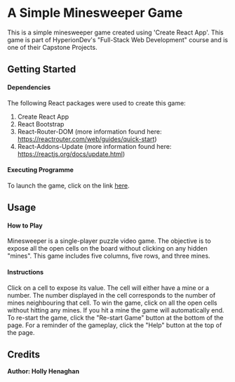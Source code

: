 # A Simple Minesweeper Game
This is a simple minesweeper game created using 'Create React App'. This game is part of HyperionDev's "Full-Stack Web Development" course and is one of their Capstone Projects.

## Getting Started
#### Dependencies
The following React packages were used to create this game:
1. Create React App
1. React Bootstrap
1. React-Router-DOM (more information found here: https://reactrouter.com/web/guides/quick-start)
1. React-Addons-Update (more information found here: https://reactjs.org/docs/update.html)

#### Executing Programme
To launch the game, click on the link [here](http://www.google.com).

## Usage
#### How to Play
Minesweeper is a single-player puzzle video game. The objective is to expose all the open cells on the board without clicking on any hidden "mines".
This game includes five columns, five rows, and three mines.

#### Instructions
Click on a cell to expose its value. The cell will either have a mine or a number. The number displayed in the cell corresponds to the number of mines neighbouring that cell.
To win the game, click on all the open cells without hitting any mines.
If you hit a mine the game will automatically end. To re-start the game, click the "Re-start Game" button at the bottom of the page.
For a reminder of the gameplay, click the "Help" button at the top of the page.

## Credits
**Author: Holly Henaghan**
